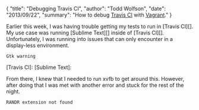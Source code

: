 {
  "title": "Debugging Travis CI",
  "author": "Todd Wolfson",
  "date": "2013/09/22",
  "summary": "How to debug [Travis CI](https://travis-ci.org/) with [Vagrant](http://www.vagrantup.com/)."
}

Earlier this week, I was having trouble getting my tests to run in [Travis CI][]. My use case was running [Sublime Text][] inside of [Travis CI][]. Unfortunately, I was running into issues that can only encounter in a display-less environment.

```
Gtk warning
```

[Travis CI]:
[Sublime Text]:

From there, I knew that I needed to run xvfb to get around this. However, after doing that I was met with another error and stuck for the rest of the night.

```
RANDR extension not found
```